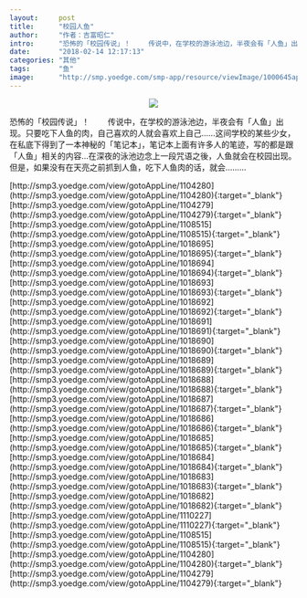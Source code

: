 ```yaml
---
layout:     post
title:      "校园人鱼"
author:     "作者：吉富昭仁"
intro:      "恐怖的「校园传说」！ 　　传说中，在学校的游泳池边，半夜会有「人鱼」出现。只要吃下人鱼的肉，自己喜欢的人就会喜欢上自己……这间学校的某些少女，在私底下得到了一本神秘的「笔记本」，笔记本上面有许多人的笔迹，写的都是跟「人鱼」相关的内容…在深夜的泳池边念上一段咒语之後，人鱼就会在校园出现。但是，如果没有在天亮之前抓到人鱼，吃下人鱼肉的话，就会………"
date:       "2018-02-14 12:17:13"
categories: "其他"
tags:       "鱼"
image:      "http://smp.yoedge.com/smp-app/resource/viewImage/1000645appline.png"
---
```

<div style="text-align: center">
<p><img src="http://smp.yoedge.com/smp-app/resource/viewImage/1000645appline.png"/></p>
</div>
<p class="post-meta">
<span>恐怖的「校园传说」！ 　　传说中，在学校的游泳池边，半夜会有「人鱼」出现。只要吃下人鱼的肉，自己喜欢的人就会喜欢上自己……这间学校的某些少女，在私底下得到了一本神秘的「笔记本」，笔记本上面有许多人的笔迹，写的都是跟「人鱼」相关的内容…在深夜的泳池边念上一段咒语之後，人鱼就会在校园出现。但是，如果没有在天亮之前抓到人鱼，吃下人鱼肉的话，就会………</span>
</p>
[http://smp3.yoedge.com/view/gotoAppLine/1104280](http://smp3.yoedge.com/view/gotoAppLine/1104280){:target="_blank"}
[http://smp3.yoedge.com/view/gotoAppLine/1104279](http://smp3.yoedge.com/view/gotoAppLine/1104279){:target="_blank"}
[http://smp3.yoedge.com/view/gotoAppLine/1108515](http://smp3.yoedge.com/view/gotoAppLine/1108515){:target="_blank"}
[http://smp3.yoedge.com/view/gotoAppLine/1018695](http://smp3.yoedge.com/view/gotoAppLine/1018695){:target="_blank"}
[http://smp3.yoedge.com/view/gotoAppLine/1018694](http://smp3.yoedge.com/view/gotoAppLine/1018694){:target="_blank"}
[http://smp3.yoedge.com/view/gotoAppLine/1018693](http://smp3.yoedge.com/view/gotoAppLine/1018693){:target="_blank"}
[http://smp3.yoedge.com/view/gotoAppLine/1018692](http://smp3.yoedge.com/view/gotoAppLine/1018692){:target="_blank"}
[http://smp3.yoedge.com/view/gotoAppLine/1018691](http://smp3.yoedge.com/view/gotoAppLine/1018691){:target="_blank"}
[http://smp3.yoedge.com/view/gotoAppLine/1018690](http://smp3.yoedge.com/view/gotoAppLine/1018690){:target="_blank"}
[http://smp3.yoedge.com/view/gotoAppLine/1018689](http://smp3.yoedge.com/view/gotoAppLine/1018689){:target="_blank"}
[http://smp3.yoedge.com/view/gotoAppLine/1018688](http://smp3.yoedge.com/view/gotoAppLine/1018688){:target="_blank"}
[http://smp3.yoedge.com/view/gotoAppLine/1018687](http://smp3.yoedge.com/view/gotoAppLine/1018687){:target="_blank"}
[http://smp3.yoedge.com/view/gotoAppLine/1018686](http://smp3.yoedge.com/view/gotoAppLine/1018686){:target="_blank"}
[http://smp3.yoedge.com/view/gotoAppLine/1018685](http://smp3.yoedge.com/view/gotoAppLine/1018685){:target="_blank"}
[http://smp3.yoedge.com/view/gotoAppLine/1018684](http://smp3.yoedge.com/view/gotoAppLine/1018684){:target="_blank"}
[http://smp3.yoedge.com/view/gotoAppLine/1018683](http://smp3.yoedge.com/view/gotoAppLine/1018683){:target="_blank"}
[http://smp3.yoedge.com/view/gotoAppLine/1018682](http://smp3.yoedge.com/view/gotoAppLine/1018682){:target="_blank"}
[http://smp3.yoedge.com/view/gotoAppLine/1110227](http://smp3.yoedge.com/view/gotoAppLine/1110227){:target="_blank"}
[http://smp3.yoedge.com/view/gotoAppLine/1108515](http://smp3.yoedge.com/view/gotoAppLine/1108515){:target="_blank"}
[http://smp3.yoedge.com/view/gotoAppLine/1104280](http://smp3.yoedge.com/view/gotoAppLine/1104280){:target="_blank"}
[http://smp3.yoedge.com/view/gotoAppLine/1104279](http://smp3.yoedge.com/view/gotoAppLine/1104279){:target="_blank"}


